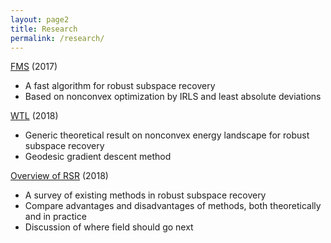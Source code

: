 ```yaml
---
layout: page2
title: Research
permalink: /research/
---
```


[FMS](/research/FMS) (2017)
- A fast algorithm for robust subspace recovery
- Based on nonconvex optimization by IRLS and least absolute deviations

[WTL](/research/WTL) (2018)
- Generic theoretical result on nonconvex energy landscape for robust subspace recovery 
- Geodesic gradient descent method

[Overview of RSR](/research/rsr_overview) (2018)
- A survey of existing methods in robust subspace recovery
- Compare advantages and disadvantages of methods, both theoretically and in practice
- Discussion of where field should go next
